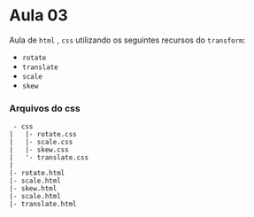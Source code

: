 # Aula 03

Aula de `html` , `css` utilizando os seguintes recursos do `transform`:
- `rotate`
- `translate`
- `scale`
- `skew`

### Arquivos do css

```
 - css
|   |- rotate.css
|   |- scale.css
|   |- skew.css
|   '- translate.css
|
|- rotate.html
|- scale.html
|- skew.html
|- scale.html
|- translate.html
```
